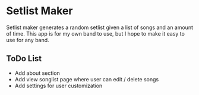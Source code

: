 # Setlist Maker
Setlist maker generates a random setlist given a list of songs and an amount of time. This app is for my own band to use, but I hope to make it easy to use for any band.

## ToDo List
* Add about section
* Add view songlist page where user can edit / delete songs
* Add settings for user customization
